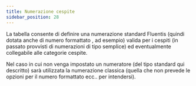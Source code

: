 ```yaml
---
title: Numerazione cespite
sidebar_position: 28
---
```


La tabella consente di definire una numerazione standard Fluentis (quindi dotata anche di numero formattato , ad esempio) valida per i cespiti (in passato  provvisti di numerazioni di tipo semplice) ed eventualmente collegabile alle categorie cespite.

Nel caso in cui non venga impostato un numeratore (del tipo standard qui descritto) sarà utilizzata la numerazione classica (quella che non prevede le opzioni per il numero formattato ecc.. per intendersi).